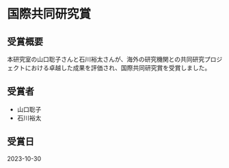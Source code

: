 # 国際共同研究賞

## 受賞概要

本研究室の山口聡子さんと石川裕太さんが、海外の研究機関との共同研究プロジェクトにおける卓越した成果を評価され、国際共同研究賞を受賞しました。

## 受賞者

- 山口聡子
- 石川裕太

## 受賞日

2023-10-30 